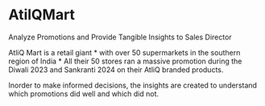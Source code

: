 # AtilQMart
Analyze Promotions and Provide Tangible Insights to Sales Director

AtliQ Mart is a retail giant
      * with over 50 supermarkets in the southern region of India
      * All their 50 stores ran a massive promotion during the Diwali 2023 and Sankranti 2024 on their AtliQ branded products.
 
Inorder to make informed decisions, the insights are created to understand which promotions did well and which did not. 



